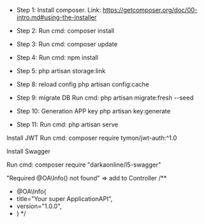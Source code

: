 
- Step 1:
Install composer.
Link: https://getcomposer.org/doc/00-intro.md#using-the-installer

<!-- You can specify the filename (default: composer.phar) using the --filename option. Example: -->
<!-- php composer-setup.php --version=1.0.0-alpha8 -->

- Step 2:
Run cmd: composer install

- Step 3:
Run cmd: composer update

- Step 4:
Run cmd: npm install

- Step 5:
php artisan storage:link

<!-- # Config Email
- Step 6: Set email to .env (copy from .env.example and create schema mysql)
MAIL_MAILER=smtp
MAIL_HOST=smtp.gmail.com
MAIL_PORT=587
MAIL_USERNAME=<your Email>
MAIL_PASSWORD=<your email password>
MAIL_ENCRYPTION=tls
MAIL_FROM_ADDRESS=null
MAIL_FROM_NAME=<display name>

- Step 7: setting DB
DB_CONNECTION=mysql
DB_HOST=127.0.0.1
DB_PORT=3306
DB_DATABASE=
DB_USERNAME=
DB_PASSWORD= -->

- Step 8: reload config 
php artisan config:cache

- Step 9: migrate DB
Run cmd: php artisan migrate:fresh --seed

- Step 10: Generation APP key
php artisan key:generate 

- Step 11:
Run cmd: php artisan serve


Install JWT
Run cmd: composer require tymon/jwt-auth:^1.0

Install Swagger

Run cmd: composer require "darkaonline/l5-swagger"


"Required @OA\Info() not found"
=> add to Controller
/**
 * @OA\Info(
 *   title="Your super ApplicationAPI",
 *   version="1.0.0",
 * )
*/